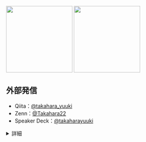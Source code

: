 <p>
  <img height="180em" src="https://github-readme-stats.vercel.app/api?username=Takaharayuuki&show_icons=true&hide_border=true&&count_private=true&include_all_commits=true" />
  <img height="180em" src="https://github-readme-stats.vercel.app/api/top-langs/?username=Takaharayuuki&exclude_repo=KNN-Image-Classification&show_icons=true&hide_border=true&layout=compact&langs_count=8"/>
</p>

## 外部発信
- Qiita：[@takahara_yuuki](https://qiita.com/takahara_yuuki)
- Zenn：[@Takahara22](https://zenn.dev/takaharayuuki22)
- Speaker Deck：[@takaharayuuki](https://speakerdeck.com/takaharayuuki)

<details>
<summary>詳細</summary>

## 経験スキル
#### Frontend
- Vue.js：◎
- Nuxt.js：◎
- React：○
- Next.js：○
- TypeScript：○
- Svelete：△

#### Backend
- Go：△
- Node.js：△
- PHP/Laravel：△
- Ruby/RubyonRails：△

#### DevOps
- Iac
  - AWS CDK：△   
  - Terraform：△
- CI/CD
  - GitHub Actions：△
- クラウド
  - AWS：△
  - Azure：△

## 資格
- AWS 認定：
  - Cloud Practitioner ： 2023年05月取得
- Azure 認定：
  - AZ-900 Fundamentals ： 2023年09月取得
  - AZ-104 Azure Administrator ： 2023年10月受験に向けて　勉強中  
- IPA（情報処理推進機構） :
  - 基本情報技術者 ： 2023年12月受験に向けて　勉強中

</details>
